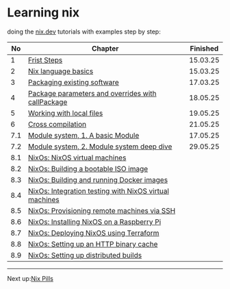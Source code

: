 # Learning nix

doing the [nix.dev](https://nix.dev/tutorials/) tutorials with examples step by step:

| No | Chapter | Finished |
| --- | --- | --- |
| 1 | [Frist Steps](https://nix.dev/tutorials/first-steps/) | 15.03.25 |
| 2 | [Nix language basics](https://nix.dev/tutorials/nix-language) | 15.03.25 |
| 3 | [Packaging existing software](https://nix.dev/tutorials/packaging-existing-software) | 17.03.25 |
| 4 | [Package parameters and overrides with callPackage](https://nix.dev/tutorials/callpackage) | 18.05.25 |
| 5 | [Working with local files](https://nix.dev/tutorials/working-with-local-files) | 19.05.25 |
| 6 | [Cross compilation](https://nix.dev/tutorials/cross-compilation/) | 21.05.25 |
| 7.1 | [Module system, 1. A basic Module](https://nix.dev/tutorials/module-system/a-basic-module/) | 17.05.25 |
| 7.2 | [Module system, 2. Module system deep dive](https://nix.dev/tutorials/module-system/deep-dive) | 29.05.25 |
| 8.1 | [NixOs: NixOS virtual machines](https://nix.dev/tutorials/nixos/nixos-configuration-on-vm) |  |
| 8.2 | [NixOs: Building a bootable ISO image](https://nix.dev/tutorials/nixos/building-bootable-iso-image) |  |
| 8.3 | [NixOs: Building and running Docker images](https://nix.dev/tutorials/nixos/building-and-running-docker-images) |  |
| 8.4 | [NixOs: Integration testing with NixOS virtual machines](https://nix.dev/tutorials/nixos/integration-testing-using-virtual-machines) |  |
| 8.5 | [NixOs: Provisioning remote machines via SSH](https://nix.dev/tutorials/nixos/provisioning-remote-machines) |  |
| 8.6 | [NixOs: Installing NixOS on a Raspberry Pi](https://nix.dev/tutorials/nixos/installing-nixos-on-a-raspberry-pi) |  |
| 8.7 | [NixOs: Deploying NixOS using Terraform](https://nix.dev/tutorials/nixos/deploying-nixos-using-terraform) |  |
| 8.8 | [NixOs: Setting up an HTTP binary cache](https://nix.dev/tutorials/nixos/binary-cache-setup) |  |
| 8.9 | [NixOs: Setting up distributed builds](https://nix.dev/tutorials/nixos/distributed-builds-setup) |  |

---
Next up:[Nix Pills](https://nixos.org/guides/nix-pills/)
